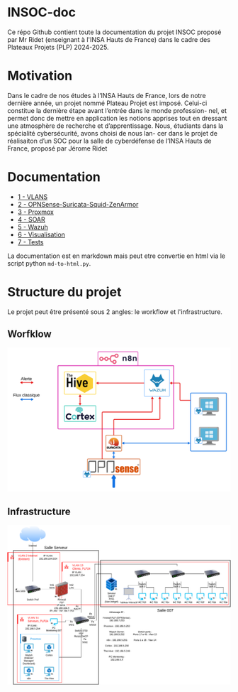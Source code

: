 # INSOC-doc
Ce répo Github contient toute la documentation du projet INSOC proposé par Mr Ridet (enseignant à l'INSA Hauts de France) dans le cadre des Plateaux Projets (PLP) 2024-2025.


# Motivation

Dans le cadre de nos études à l’INSA Hauts de France, lors de notre dernière année, un projet nommé
Plateau Projet est imposé. Celui-ci constitue la dernière étape avant l’entrée dans le monde profession-
nel, et permet donc de mettre en application les notions apprises tout en dressant une atmosphère de
recherche et d’apprentissage. Nous, étudiants dans la spécialité cybersécurité, avons choisi de nous lan-
cer dans le projet de réalisaiton d’un SOC pour la salle de cyberdéfense de l’INSA Hauts de France,
proposé par Jérome Ridet 


# Documentation

- [1 - VLANS](1-VLANs)
- [2 - OPNSense-Suricata-Squid-ZenArmor](2-OPNSense-Suricata-Squid)
- [3 - Proxmox](3-Proxmox)
- [4 - SOAR](4-SOAR)
- [5 - Wazuh](5-Wazuh)
- [6 - Visualisation](6-Visualisation)
- [7 - Tests](7-Tests)

La documentation est en markdown mais peut etre convertie en html via le script python `md-to-html.py`.

# Structure du projet

Le projet peut être présenté sous 2 angles: le workflow et l'infrastructure.

## Worfklow
![workflow](./workflow.png)

## Infrastructure
![infra](./Schema_Infra_VLAN.png)
